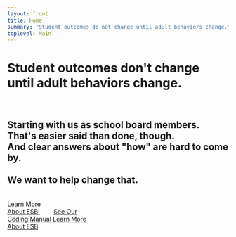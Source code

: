 ```yaml
---
layout: front
title: Home
summary: "Student outcomes do not change until adult behaviors change."
toplevel: Main
---
```


<h1>Student outcomes don't change<br/>until adult behaviors change.</h1><br/>
<h2>Starting with us as school board members.<br/>
That's easier said than done, though.<br/>
And clear answers about "how" are hard to come by.<br/><br/>
<strong>We want to help change that.</strong></h2><br/>
<a href="about" class="btn-get-started scrollto">Learn More<br/>About ESBI</a> &nbsp;&nbsp;&nbsp;&nbsp;&nbsp;&nbsp;
<a href="resources/instructions" class="btn-get-started scrollto">See Our<br/>Coding Manual</a>
<a href="http://www.effectiveschoolboards.com" class="btn-get-started scrollto">Learn More<br/>About ESB</a> &nbsp;&nbsp;&nbsp;&nbsp;&nbsp;&nbsp;

